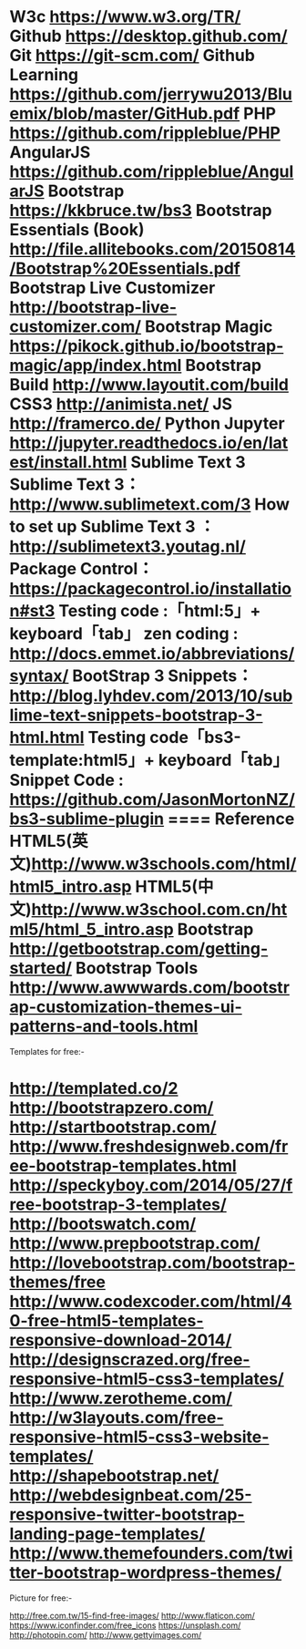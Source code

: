 W3c https://www.w3.org/TR/
Github https://desktop.github.com/
Git https://git-scm.com/
Github Learning https://github.com/jerrywu2013/Bluemix/blob/master/GitHub.pdf
PHP https://github.com/rippleblue/PHP
AngularJS https://github.com/rippleblue/AngularJS
Bootstrap https://kkbruce.tw/bs3
Bootstrap Essentials (Book) http://file.allitebooks.com/20150814/Bootstrap%20Essentials.pdf
Bootstrap Live Customizer http://bootstrap-live-customizer.com/
Bootstrap Magic https://pikock.github.io/bootstrap-magic/app/index.html
Bootstrap Build http://www.layoutit.com/build
CSS3 http://animista.net/
JS http://framerco.de/
Python Jupyter http://jupyter.readthedocs.io/en/latest/install.html
Sublime Text 3
Sublime Text 3：http://www.sublimetext.com/3
How to set up Sublime Text 3 ：http://sublimetext3.youtag.nl/
Package Control：https://packagecontrol.io/installation#st3
Testing code :「html:5」+ keyboard「tab」
zen coding : http://docs.emmet.io/abbreviations/syntax/
BootStrap 3 Snippets：http://blog.lyhdev.com/2013/10/sublime-text-snippets-bootstrap-3-html.html
Testing code「bs3-template:html5」+ keyboard「tab」
Snippet Code : https://github.com/JasonMortonNZ/bs3-sublime-plugin
==== Reference
HTML5(英文)http://www.w3schools.com/html/html5_intro.asp
HTML5(中文)http://www.w3school.com.cn/html5/html_5_intro.asp
Bootstrap http://getbootstrap.com/getting-started/
Bootstrap Tools http://www.awwwards.com/bootstrap-customization-themes-ui-patterns-and-tools.html
====

Templates for free:-

http://templated.co/2
http://bootstrapzero.com/
http://startbootstrap.com/
http://www.freshdesignweb.com/free-bootstrap-templates.html
http://speckyboy.com/2014/05/27/free-bootstrap-3-templates/
http://bootswatch.com/
http://www.prepbootstrap.com/
http://lovebootstrap.com/bootstrap-themes/free
http://www.codexcoder.com/html/40-free-html5-templates-responsive-download-2014/
http://designscrazed.org/free-responsive-html5-css3-templates/
http://www.zerotheme.com/
http://w3layouts.com/free-responsive-html5-css3-website-templates/
http://shapebootstrap.net/
http://webdesignbeat.com/25-responsive-twitter-bootstrap-landing-page-templates/
http://www.themefounders.com/twitter-bootstrap-wordpress-themes/
====

Picture for free:-

http://free.com.tw/15-find-free-images/
http://www.flaticon.com/
https://www.iconfinder.com/free_icons
https://unsplash.com/
http://photopin.com/
http://www.gettyimages.com/
